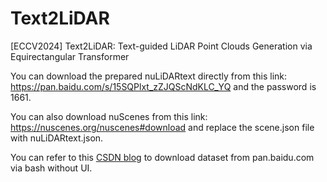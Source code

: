 # Text2LiDAR
[ECCV2024] Text2LiDAR: Text-guided LiDAR Point Clouds Generation via Equirectangular Transformer

You can download the prepared nuLiDARtext directly from this link:  
https://pan.baidu.com/s/15SQPlxt_zZJQScNdKLC_YQ and the password is 1661.

You can also download nuScenes from this link:  
https://nuscenes.org/nuscenes#download and replace the scene.json file with nuLiDARtext.json.

You can refer to this [CSDN blog](https://blog.csdn.net/Miller_em/article/details/132025409) to download dataset from pan.baidu.com via bash without UI.
